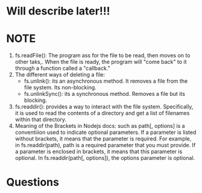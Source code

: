 # Will describe later!!!




# NOTE
1. fs.readFile(): The program ass for the file to be read, then moves on to other taks,. When the file is ready, the program will "come back" to it through a function called a "callback."
2. The different ways of deleting a file:
    - fs.unlink(): its an asynchronous method. It removes a file from the file system. Its non-blocking.
    - fs.unlinkSync(): its a synchronous method. Removes a file but its blocking.
3. fs.readdir(): provides a way to interact with the file system. Specifically, it is used to read the contents of a directory and get a list of filenames within that directory.
4. Meaning of the Brackets in Nodejs docs: such as path[, options] is a conventiiion used to indicate optional parameters. If a parameter is listed without brackets, it means that the parameter is required. For example, in fs.readdir(path), path is a required parameter that you must provide. If a parameter is enclosed in brackets, it means that this parameter is optional. In fs.readdir(path[, options]), the options parameter is optional.

# Questions
